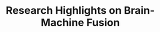 ---
title: Research Highlights on Brain-Machine Fusion
# date: 2023-12-16
# type: landing

# Listing view
view: compact

# Optional banner image (relative to `assets/media/` folder).
banner:
  caption: ''
  image: ''

sections:
  - block: collection
    content:
      title: Brain-Machine Fusion
      subtitle:
      text:
      count: 5
      filters:
        author: ''
        category: ''
        exclude_featured: false
        publication_type: ''
        tag: ''
      offset: 0
      order: desc
      page_type: highlights
    design:
      view: compact
      columns: '1'
      
---